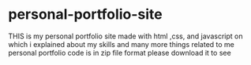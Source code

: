 # personal-portfolio-site
 THIS   is   my  personal portfolio site  made  with html ,css, and javascript   on  which i explained  about  my    skills     and  many more things related to me
   personal   portfolio  code  is  in  zip file  format please download  it  to see
   
